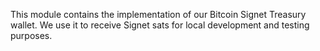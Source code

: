 This module contains the implementation of our Bitcoin Signet Treasury wallet.
We use it to receive Signet sats for local development and testing purposes.
